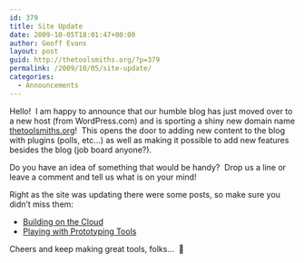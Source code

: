```yaml
---
id: 379
title: Site Update
date: 2009-10-05T18:01:47+00:00
author: Geoff Evans
layout: post
guid: http://thetoolsmiths.org/?p=379
permalink: /2009/10/05/site-update/
categories:
  - Announcements
---
```

Hello!  I am happy to announce that our humble blog has just moved over to a new host (from WordPress.com) and is sporting a shiny new domain name [thetoolsmiths.org](http://thetoolsmiths.org)!  This opens the door to adding new content to the blog with plugins (polls, etc&#8230;) as well as making it possible to add new features besides the blog (job board anyone?).

Do you have an idea of something that would be handy?  Drop us a line or leave a comment and tell us what is on your mind!

Right as the site was updating there were some posts, so make sure you didn&#8217;t miss them:

  * [Building on the Cloud](http://thetoolsmiths.org/2009/10/05/building-on-the-cloud/)
  * [Playing with Prototyping Tools](http://thetoolsmiths.org/2009/09/27/playing-with-prototyping-tools/)

Cheers and keep making great tools, folks&#8230;  🙂
